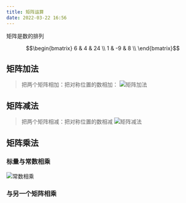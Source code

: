 ```yaml
---
title: 矩阵运算
date: 2022-03-22 16:56
---
```

矩阵是数的排列
```math
\begin{bmatrix}
6 & 4 & 24 \\
1 & -9 & 8 \\
\end{bmatrix}
```
## 矩阵加法
>  把两个矩阵相加：把对称位置的数相加：
![矩阵加法](./_image/2022-03-22/2022-03-22-17-18-17@2x.jpg?c=1)
##  矩阵减法
>  把两个矩阵相减：把对称位置的数相减
![矩阵减法](./_image/2022-03-22/2022-03-22-20-22-00@2x.jpg?c=1)
## 矩阵乘法
### 标量与常数相乘
![常数相乘](./_image/2022-03-22/2022-03-22-20-24-30@2x.jpg)
### 与另一个矩阵相乘
